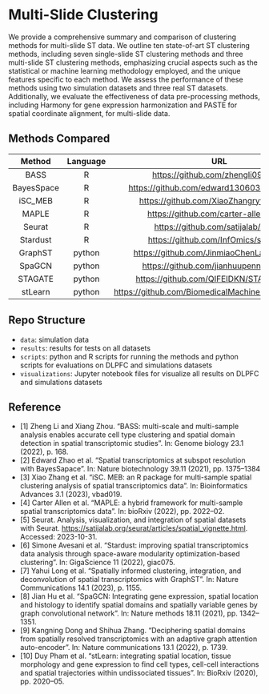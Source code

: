 # Multi-Slide Clustering

We provide a comprehensive summary and comparison of clustering methods for multi-slide ST data. We outline ten state-of-art ST clustering methods, including seven single-slide ST clustering methods and three multi-slide ST clustering methods, emphasizing crucial aspects such as the statistical or machine learning methodology employed, and the unique features specific to each method. We assess the performance of these methods using two simulation datasets and three real ST datasets. Additionally, we evaluate the effectiveness of data pre-processing methods, including Harmony for gene expression harmonization and PASTE for spatial coordinate alignment, for multi-slide data.



## Methods Compared

|   Method   | Language |                         URL                          | Reference |
| :--------: | :------: | :--------------------------------------------------: | :-------: |
|    BASS    |    R     |          https://github.com/zhengli09/BASS           |    [1]    |
| BayesSpace |    R     |      https://github.com/edward130603/BayesSpace      |    [2]    |
|  iSC_MEB   |    R     |       https://github.com/XiaoZhangryy/iSC.MEB        |    [3]    |
|   MAPLE    |    R     |        https://github.com/carter-allen/maple         |    [4]    |
|   Seurat   |    R     |         https://github.com/satijalab/seurat          |    [5]    |
|  Stardust  |    R     |        https://github.com/InfOmics/stardust/         |    [6]    |
|  GraphST   |  python  |      https://github.com/JinmiaoChenLab/GraphST       |    [7]    |
|   SpaGCN   |  python  |        https://github.com/jianhuupenn/SpaGCN         |    [8]    |
|  STAGATE   |  python  |       https://github.com/QIFEIDKN/STAGATE_pyG        |    [9]    |
|  stLearn   |  python  | https://github.com/BiomedicalMachineLearning/stLearn |    [10]   |

## Repo Structure

- `data`: simulation data
- `results`: results for tests on all datasets
- `scripts`: python and R scripts for running the methods and python scripts for evaluations on DLPFC and simulations datasets
- `visualizations`: Jupyter notebook files for visualize all results on DLPFC and simulations datasets

## Reference
- [1] Zheng Li and Xiang Zhou. “BASS: multi-scale and multi-sample analysis enables accurate cell type clustering and spatial domain detection in spatial transcriptomic studies”. In: Genome biology 23.1 (2022), p. 168.
- [2] Edward Zhao et al. “Spatial transcriptomics at subspot resolution with BayesSapace”. In: Nature biotechnology 39.11 (2021), pp. 1375–1384
- [3] Xiao Zhang et al. “iSC. MEB: an R package for multi-sample spatial clustering analysis of spatial transcriptomics data”. In: Bioinformatics Advances 3.1 (2023), vbad019.
- [4] Carter Allen et al. “MAPLE: a hybrid framework for multi-sample spatial transcriptomics data”. In: bioRxiv (2022), pp. 2022–02.
- [5] Seurat. Analysis, visualization, and integration of spatial datasets with Seurat. https://satijalab.org/seurat/articles/spatial_vignette.html. Accessed: 2023-10-31.
- [6] Simone Avesani et al. “Stardust: improving spatial transcriptomics data analysis through space-aware modularity optimization-based clustering”. In: GigaScience 11 (2022), giac075.
- [7] Yahui Long et al. “Spatially informed clustering, integration, and deconvolution of spatial transcriptomics with GraphST”. In: Nature Communications 14.1 (2023), p. 1155.
- [8] Jian Hu et al. “SpaGCN: Integrating gene expression, spatial location and histology to identify spatial domains and spatially variable genes by graph convolutional network”. In: Nature methods 18.11 (2021), pp. 1342–1351.
- [9] Kangning Dong and Shihua Zhang. “Deciphering spatial domains from spatially resolved transcriptomics with an adaptive graph attention auto-encoder”. In: Nature communications 13.1 (2022), p. 1739.
- [10] Duy Pham et al. “stLearn: integrating spatial location, tissue morphology and gene expression to find cell types, cell-cell interactions and spatial trajectories within undissociated tissues”. In: BioRxiv (2020), pp. 2020–05.

